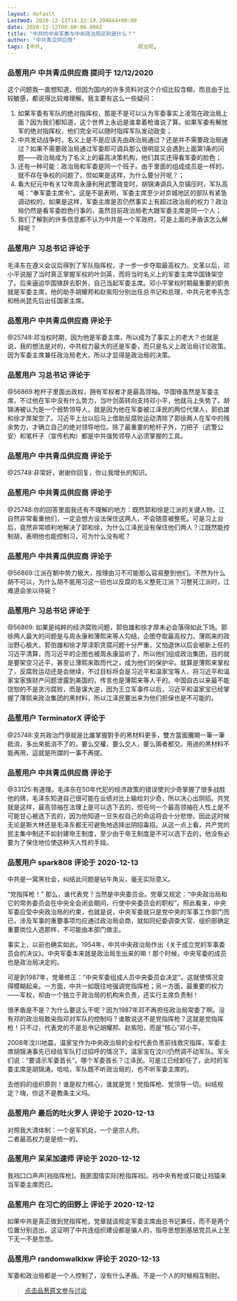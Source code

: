 ```yaml
---
layout: default
Lastmod: 2020-12-13T14:32:19.294844+00:00
date: 2020-12-12T00:00:00.000Z
title: "中共的中央军委与中央政治局区别是什么？"
author: "中共青瓜供应商"
tags: [中共,								政治局,								军委]
---
```



### 品葱用户 **中共青瓜供应商** 提问于 12/12/2020
    
这个问题我一直想知道，但因为国内的许多资料对这个介绍比较含糊，而且由于比较敏感，都说得比较难理解。我主要有这么一些疑问：  

1.  如果军委有军队的绝对指挥权，那是不是可以认为军委事实上凌驾在政治局上面？因为我们都知道，这个世界上永远是谁拿着枪谁说了算。如果军委有解放军的绝对指挥权，他们完全可以随时指挥军队发动政变；
2.  中共发动战争时，名义上是不是应该先由政治局通过？还是并不需要政治局通过？如果不需要政治局通过军委即可调兵那么很明显又会遇到上面第1条的问题——政治局成为了名义上的最高决策机构，他们其实还得看军委的脸色；
3.  还有一种可能：政治局和军委是同一个班子。由于里面的组成成员是一样的，就不存在争权的问题了，但如果是这样，为什么要分开呢？；
4.  看大纪元中有关12年周永康利用武警政变时，胡锦涛调兵入京镇压时，军队高喊：“奉军委主席令”。这是不是表明，军委主席至少对京城地区的部队有紧急调动权的，如果是这样，军委主席是否仍然事实上有超过政治局的权力？政治局仍然是看军委脸色行事的，虽然目前政治局老大跟军委主席是同一个人；
5.  我们了解到的许多信息都不认为中共是一个军政府，可是上面的矛盾该怎么解释呢？
    
                

### 品葱用户 **习总书记** 评论于 
        
毛泽东在遵义会议后得到了军队指挥权，才一步一步夺取最高权力。文革以后，邓小平说服了当时真正掌握军权的叶剑英，而将当时名义上的军委主席华国锋架空了。后来逼迫华国锋辞去职务，自己当起军委主席。邓小平掌权时期最重要的职务就是军委主席，他的助手胡耀邦和赵紫阳分别出任总书记和总理，中共元老李先念和杨尚昆先后出任国家主席。
        
                

### 品葱用户 **中共青瓜供应商** 评论于 
        
@25748:邓当权时期，因为他是军委主席，所以成为了事实上的老大？也就是说，我的想法是对的，中共权力最大的还是军委，而只是名义上政治局讨论政策。因为军委主席兼任政治局老大，所以才显得是政治局的决策。
        
                

### 品葱用户 **习总书记** 评论于 
        
@56869:枪杆子里面出政权，拥有军权者才是最高领袖。华国锋虽然是军委主席，不过他在军中没有什么势力，当叶剑英转向支持邓小平，他就马上失势了。胡锦涛被认为是一个弱势领导人，就是因为他在军委被江泽民的两位代理人，郭伯雄和徐才厚架空了。习近平上台以后马上借助反腐败运动清除了郭徐两人在军中的残余势力，才确立自己的绝对领导地位。除了最重要的枪杆子外，刀把子（武警公安）和笔杆子（宣传机构）都是中共强势领导人必须掌握的工具。
        
                

### 品葱用户 **中共青瓜供应商** 评论于 
        
@25748:非常好，谢谢你回复，你让我增长的知识。
        
                

### 品葱用户 **中共青瓜供应商** 评论于 
        
@25748:你的回答里面我还有不理解的地方：既然郭和徐是江派的关键人物，江自然非常看重他们，一定会想方设法保住这两人，不会随意被整死。可是习上台后，竟然非常顺利地解决了郭和徐，为什么江泽民没有保住他们两人？江既然能控制胡，表明他也能控制习，可为什么没有呢？
        
                

### 品葱用户 **中共青瓜供应商** 评论于 
        
@56869:江派在朝中势力极大，按理由习不可能那么容易整到他们。不然为什么胡不可以，为什么胡不能用习这一招也以反腐的名义整死江派？习整死江派时，江难道会坐以待毙？
        
                

### 品葱用户 **习总书记** 评论于 
        
@56869: 如果是纯粹的经济腐败问题，郭伯雄和徐才厚未必会落得如此下场。郭徐两人最大的问题是与周永康和薄熙来等人勾结，企图夺取最高权力。薄熙来的政治野心极大，郭伯雄和徐才厚渎职贪腐问题十分严重，又怕退休以后会被新上任的习近平清算，而习近平的企图也被周永康监听了，所以他们组成政治集团，目的就是要架空习近平，甚至让薄熙来取而代之，成为他们的保护伞。就算是薄熙来掌权了，反腐败运动还是会继续，不过目标将会是习近平和温家宝等人，将习近平和温家宝家族财产问题泄露到美国的，传言也是薄熙来等人干的。中国自古以来最不能饶恕的不是贪污腐败，而是谋大逆，因为王立军事件以后，习近平和温家宝已经掌握了薄熙来政治集团的黑材料，所以江泽民要出来为他们担保也是不可能的。
        
                

### 品葱用户 **TerminatorX** 评论于 
        
@25748:支共政治鬥爭就是比誰掌握對手的黑材料更多，雙方當面攤開一筆一筆抵消，多出來抵消不了的，要么交權，要么交人，要么兩者都交。用過的黑材料不能再用，這就是所謂的一事不再提。
        
                

### 品葱用户 **中共青瓜供应商** 评论于 
        
@33125:有道理。毛泽东在50年代犯的经济政策的错误使刘少奇掌握了很多战胜他的牌，毛泽东知道自己很可能在业绩对比上输给刘少奇，所以决心出阴招。共党就是这样，最高领袖在法理上是可以选下去的，但任何一个最高领袖在人性上是不可能甘心被选下去的，因为他知道一旦失权自己的命运将会十分悲惨。因此这时候无论是斯大林还是毛泽东都无可避免地选择出阴招毒招。从这一点上看，共产党的民主集中制还不如封建帝王制度，至少由于帝王制度是不可以选下去的，他没有必要为了保住地位使这种灭人性的手段。
        
                

### 品葱用户 **spark808** 评论于 2020-12-13
        
中共是一窝黑社会，纠结此问题是钻牛角尖，毫无实际意义。  
  
“党指挥枪！” 那么，谁代表党？当然是中央委员会。党章又规定：“中央政治局和它的常务委员会在中央全会闭会期间，行使中央委员会的职权”。照此看来，中央军委应受中央政治局的约束，也就是说，中央军委就只是党中央的军事工作部门而已，涉及军事的重要事项均应通过政治局会商，就如同纪委调查大官、组织部确定重要岗位人选那样，不可能由本部门做主。  
  
事实上，以前也确实如此。1954年，中共中央政治局作出《关于成立党的军事委员会的决议》。中央军委本来就是政治局生出来的嘛！那个时候，中央军委的成员也是政治局决定的。  
  
可是到1987年，党章修正：“中央军委组成人员中央委员会决定”。这就使情况变得模糊起来。一方面，中共一如既往地强调党指挥枪；另一方面，最重要的权力——军权，却由一个独立于政治局的机构来负责，还实行主席负责制！  
  
很矛盾是不是？为什么要这么干呢？因为1987年邓不再担任政治局常委了啊。没有邓的政治局敢染指邓对军队的控制吗？谁敢说这不是党指挥枪？这就是党指挥枪！只不过，代表党的不是总书记胡耀邦、赵紫阳，而是“核心”邓小平。  
  
2008年汶川地震，温家宝作为中央政治局的全权代表负责前线救灾指挥，军委主席胡锦涛事先已经给军队打过招呼的情况下，温家宝在汶川仍然调不动军队。军头们说：“要请示军委首长”。哪个军委首长？江泽民。可是江已经卸任了，此时的军委主席是胡锦涛。哈哈，军队既不听政治局的，也不听军委主席的。  
  
去他妈的组织原则！谁是权力核心，谁就是党！党指挥枪、党领导一切。纠结规定？嗨，你这不是教条主义吗。
        
                

### 品葱用户 **最后的吐火罗人** 评论于 2020-12-13
        
对照我大清体制：一个是军机处，一个是宗人府。  
二者最高权力是是统一的。
        
                

### 品葱用户 **呆呆加速师** 评论于 2020-12-12
        
我裆口口声声\[裆指挥枪\]。我匪国情实际\[枪指挥裆\]。裆中央有枪或只能让裆猿来当军委主席而已。
        
                

### 品葱用户 **在习亡的田野上** 评论于 2020-12-12
        
如果中共是真正做到党指挥枪，党章就该规定军委主席由总书记兼任，而不是两个位置分别选出，这证明了中共连组织建设都是骗人的，指导思想到基层党员从上至下无一不是忽悠。
        
                

### 品葱用户 **randomwalklxw** 评论于 2020-12-13
        
军委和政治局都是一个人控制了，没有什么矛盾。不是一个人的时候相互制肘。
        
                





> [点击品葱原文参与讨论](https://pincong.rocks/question/34509)

